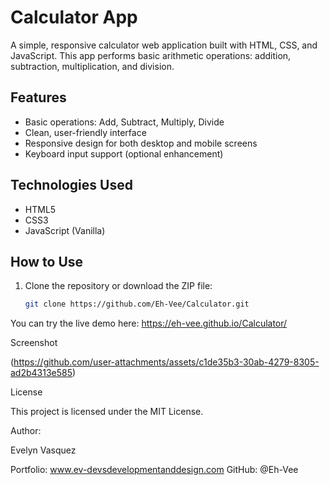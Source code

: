# Calculator App

A simple, responsive calculator web application built with HTML, CSS, and JavaScript. This app performs basic arithmetic operations: addition, subtraction, multiplication, and division.

## Features

- Basic operations: Add, Subtract, Multiply, Divide
- Clean, user-friendly interface
- Responsive design for both desktop and mobile screens
- Keyboard input support (optional enhancement)

## Technologies Used

- HTML5
- CSS3
- JavaScript (Vanilla)

## How to Use

1. Clone the repository or download the ZIP file:
   ```bash
   git clone https://github.com/Eh-Vee/Calculator.git

You can try the live demo here:  https://eh-vee.github.io/Calculator/




Screenshot

(https://github.com/user-attachments/assets/c1de35b3-30ab-4279-8305-ad2b4313e585)




License

This project is licensed under the MIT License.



Author:

Evelyn Vasquez

Portfolio: www.ev-devsdevelopmentanddesign.com
GitHub: @Eh-Vee

